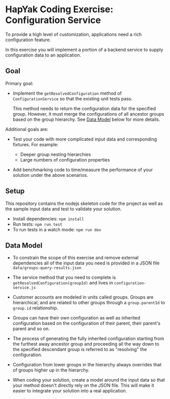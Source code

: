 # HapYak Coding Exercise:  Configuration Service

To provide a high level of customization, applications need a rich configuration feature. 

In this exercise you will implement a portion of a backend service to supply configuration data to an application.

## Goal 

Primary goal:

* Implement the ```getResolvedConfiguration``` method of ```ConfigurationService``` so that the existing unit tests pass.

    This method needs to return the configuration data for the specified group.   However, it must merge the configurations of all ancestor groups based on the group hierarchy.  See [Data Model](#Data-Model) below for more details.

Additional goals are:

* Test your code with more complicated input data and corresponding fixtures.  For example:

    * Deeper group nesting hierarchies
    * Large numbers of configuration properties

* Add benchmarking code to time/measure the performance of your solution under the above scenarios.


## Setup

This repository contains the nodejs skeleton code for the project as well as the sample input data and test to validate your solution.

* Install dependencies: ```npm install```
* Run tests: ```npm run test```
* To run tests in a watch mode:  ```npm run dev```

## Data Model

* To constrain the scope of this exercise and remove external dependencies all of the input data you need is provided in a JSON file ```data/groups-query-results.json```

* The service method that you need to complete is ```getResolvedConfiguration(groupId)``` and lives in ```configuration-service.js```

* Customer accounts are modeled in units called groups.   Groups are hierarchical, and are related to other groups through a ```group.parentId``` to ```group.id``` relationship.  

* Groups can have their own configuration as well as inherited configuration based on the configuration of their parent, their parent's parent and so on.  

* The process of generating the fully inherited configuration starting from the furthest away ancestor group and proceeding all the way down to the specified descendant group is referred to as "resolving" the configuration.

* Configuration from lower groups in the hierarchy always overrides that of groups higher up in the hierarchy.

* When coding your solution, create a model around the input data so that your method doesn't directly rely on the JSON file.  This will make it easier to integrate your solution into a real application.

